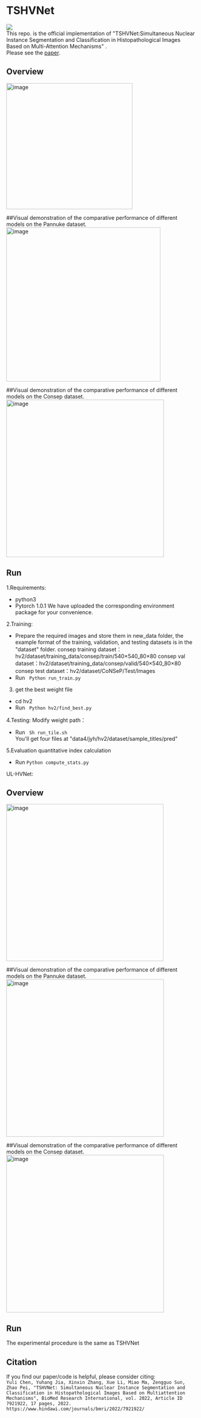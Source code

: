 # TSHVNet
![]( https://img.shields.io/badge/license-MIT-green.svg)  
This repo. is the official implementation of "TSHVNet:Simultaneous Nuclear Instance Segmentation and Classification in Histopathological Images Based on Multi-Attention Mechanisms" .  
Please see the [paper](https://www.hindawi.com/journals/bmri/2022/7921922/).  

## Overview    
<img width="333" alt="image" src="https://user-images.githubusercontent.com/59470630/222143496-76c5f33b-0edc-462e-b261-7f91a6f6a033.png">


##Visual demonstration of the comparative performance of different models on the Pannuke dataset.   
<img width="407" alt="image" src="https://user-images.githubusercontent.com/59470630/222143572-444c44e5-f016-4092-9997-7815cb1241e2.png">

##Visual demonstration of the comparative performance of different models on the Consep dataset.
<img width="416" alt="image" src="https://user-images.githubusercontent.com/59470630/222143606-77779280-8448-41e5-9d38-d98b45164ad1.png">


## Run  
1.Requirements:  
* python3  
* Pytorch 1.0.1
We have uploaded the corresponding environment package for your convenience. 

2.Training:  
* Prepare the required images and store them in new_data folder, the example format of the training, validation, and testing datasets is in the  "dataset" folder.
consep training dataset：hv2/dataset/training_data/consep/train/540×540_80×80
consep val dataset：hv2/dataset/training_data/consep/valid/540×540_80×80
consep test dataset：hv2/dataset/CoNSeP/Test/Images
* Run ``` Python run_train.py```  

3. get the best weight file 
* cd hv2
* Run ``` Python hv2/find_best.py```  

4.Testing:
Modify weight path：
* Run ``` Sh run_tile.sh```  
You'll get four files at "data4/jyh/hv2/dataset/sample_titles/pred"

5.Evaluation quantitative index calculation
* Run ```Python compute_stats.py```

UL-HVNet:
## Overview   
<img width="415" alt="image" src="https://user-images.githubusercontent.com/59470630/222142723-f9b1addf-a93d-4c47-a12a-f9c2077ff638.png">

##Visual demonstration of the comparative performance of different models on the Pannuke dataset.   
<img width="416" alt="image" src="https://user-images.githubusercontent.com/59470630/222144144-8e66ab13-d10f-4074-bc9d-da81ff8c97e0.png">

##Visual demonstration of the comparative performance of different models on the Consep dataset.
<img width="416" alt="image" src="https://user-images.githubusercontent.com/59470630/222144117-7b8b01b4-deaf-4fec-b908-c7f6eb726346.png">

## Run  
The experimental procedure is the same as TSHVNet

## Citation  
If you find our paper/code is helpful, please consider citing:  
```Yuli Chen, Yuhang Jia, Xinxin Zhang, Xue Li, Miao Ma, Zengguo Sun, Zhao Pei, "TSHVNet: Simultaneous Nuclear Instance Segmentation and Classification in Histopathological Images Based on Multiattention Mechanisms", BioMed Research International, vol. 2022, Article ID  7921922, 17 pages, 2022. https://www.hindawi.com/journals/bmri/2022/7921922/```



